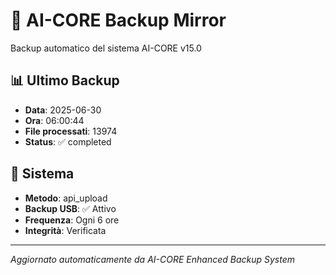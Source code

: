 # 🧬 AI-CORE Backup Mirror

Backup automatico del sistema AI-CORE v15.0

## 📊 Ultimo Backup
- **Data**: 2025-06-30
- **Ora**: 06:00:44
- **File processati**: 13974
- **Status**: ✅ completed

## 🎯 Sistema
- **Metodo**: api_upload
- **Backup USB**: ✅ Attivo
- **Frequenza**: Ogni 6 ore
- **Integrità**: Verificata

---
*Aggiornato automaticamente da AI-CORE Enhanced Backup System*
